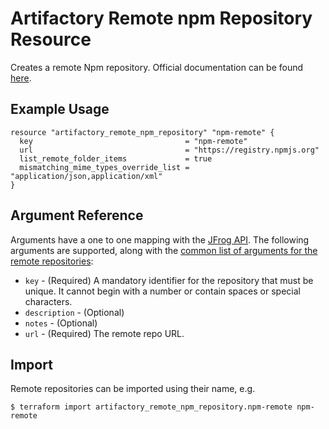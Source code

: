 # Artifactory Remote npm Repository Resource

Creates a remote Npm repository. 
Official documentation can be found [here](https://www.jfrog.com/confluence/display/JFROG/npm+Registry).


## Example Usage

```hcl
resource "artifactory_remote_npm_repository" "npm-remote" {
  key                                  = "npm-remote"
  url                                  = "https://registry.npmjs.org"
  list_remote_folder_items             = true
  mismatching_mime_types_override_list = "application/json,application/xml"
}
```

## Argument Reference

Arguments have a one to one mapping with the [JFrog API](https://www.jfrog.com/confluence/display/RTF/Repository+Configuration+JSON).
The following arguments are supported, along with the [common list of arguments for the remote repositories](remote.md):

* `key` - (Required) A mandatory identifier for the repository that must be unique. It cannot begin with a number or
  contain spaces or special characters.
* `description` - (Optional)
* `notes` - (Optional)
* `url` - (Required) The remote repo URL.

## Import

Remote repositories can be imported using their name, e.g.
```
$ terraform import artifactory_remote_npm_repository.npm-remote npm-remote
```